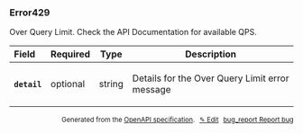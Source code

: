 <!--- This is a generated file, do not edit! -->
<!--- [START woosmap_http_schema_error429] -->
<h3 class="schema-object" id="Error429">Error429</h3>

Over Query Limit. Check the API Documentation for available QPS.

| Field                                                                                         | Required | Type   | Description                                                                                          |
| :-------------------------------------------------------------------------------------------- | -------- | ------ | ---------------------------------------------------------------------------------------------------- |
| <h4 id="Error429-detail" class="add-link schema-object-property-key"><code>detail</code></h4> | optional | string | <div class="nonref-property-description"><p>Details for the Over Query Limit error message</p></div> |

<p style="text-align: right; font-size: smaller;">Generated from the <a data-label="openapi-github" href="https://github.com/woosmap/openapi-specification" title="Woosmap OpenAPI Specification" class="external">OpenAPI specification</a>.
<a data-label="openapi-github-woosmap-http-schema-error429" data-action="edit" style="margin-left: 5px;" href="https://github.com/woosmap/openapi-specification/blob/main/specification/schemas/Error429.yml" title="Edit on GitHub">✎ Edit</a>
<a data-label="openapi-github-woosmap-http-schema-error429" data-action="bug" style="margin-left: 5px;" href="https://github.com/woosmap/openapi-specification/issues/new?assignees=&labels=type%3A+bug%2C+triage+me&template=bug_report.md&title=[schemas] Bug - Error429" title="File bug for schemas on GitHub"><span class="material-icons">bug_report</span> Report bug</a>
</p>

<!--- [END woosmap_http_schema_error429] -->
